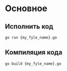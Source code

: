 # Основное


## Исполнить код
`go run {my_fyle_name}.go`

## Компиляция кода
`go build {my_fyle_name}.go`